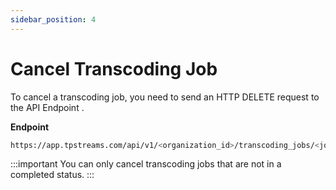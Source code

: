 ```yaml
---
sidebar_position: 4
---
```


# Cancel Transcoding Job 

To cancel a transcoding job, you need to send an HTTP DELETE request to the API Endpoint .

**Endpoint**
```bash
https://app.tpstreams.com/api/v1/<organization_id>/transcoding_jobs/<job_id>/
```

:::important
 You can only cancel transcoding jobs that are not in a completed status.
:::
